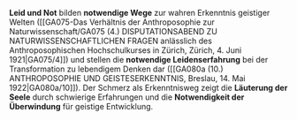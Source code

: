 
**Leid und Not** bilden **notwendige Wege** zur wahren Erkenntnis geistiger Welten ([[GA075-Das Verhältnis der Anthroposophie zur Naturwissenschaft/GA075 (4.) DISPUTATIONSABEND ZU NATURWISSENSCHAFTLICHEN FRAGEN anlässlich des Anthroposophischen Hochschulkurses in Zürich, Zürich, 4. Juni 1921|GA075/4]]) und stellen die **notwendige Leidenserfahrung** bei der Transformation zu lebendigem Denken dar ([[GA080a (10.) ANTHROPOSOPHIE UND GEISTESERKENNTNIS, Breslau, 14. Mai 1922|GA080a/10]]). Der Schmerz als Erkenntnisweg zeigt die **Läuterung der Seele** durch schwierige Erfahrungen und die **Notwendigkeit der Überwindung** für geistige Entwicklung.
